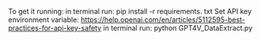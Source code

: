 To get it running:
in terminal run: pip install -r requirements. txt
Set API key environment variable: https://help.openai.com/en/articles/5112595-best-practices-for-api-key-safety
in terminal run: python GPT4V_DataExtract.py 
